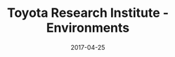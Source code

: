 ---
layout: post
title: Toyota Research Institute - Environments
name: chasing_dead_boss
date: 2017-04-25
img: BossTab.png
alt: image-alt
description: "There be Zombies!"
image_items: [
    {
        title: chasing dead - boss,
        img: 1.jpg,
        description: ""
    },
    {
        img: 2.jpg,
        description: ""
    },
    {
        img: 3.jpg,
        description: ""
    },
    {
        img: 4.jpg,
        description: ""
    },
    {
        img: 5.jpg,
        description: ""
    },
    {
        img: Chasing Dead Screen Shot1.jpg,
        description: ""
    },
    {
        img: 6.jpg,
        description: ""
    },
    {
        img: 7.jpg,
        description: ""
    },
    {
        img: 8.jpg,
        description: ""
    },
    
]
---